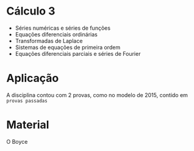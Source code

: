 # Cálculo 3

* Séries numéricas e séries de funções
* Equações diferenciais ordinárias
* Transformadas de Laplace
* Sistemas de equações de primeira ordem
* Equações diferenciais parciais e séries de Fourier

# Aplicação

A disciplina contou com 2 provas, como no modelo de 2015, contido em `provas passadas`

# Material

O Boyce